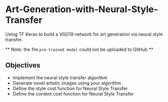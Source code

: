 # Art-Generation-with-Neural-Style-Transfer
Using TF Keras to build a VGG19 network for art generation via neural style transfer.

** Note: the file `pre-trained model` could not be uploaded to GitHub **

## Objectives
- Implement the neural style transfer algorithm 
- Generate novel artistic images using your algorithm 
- Define the style cost function for Neural Style Transfer
- Define the content cost function for Neural Style Transfer

